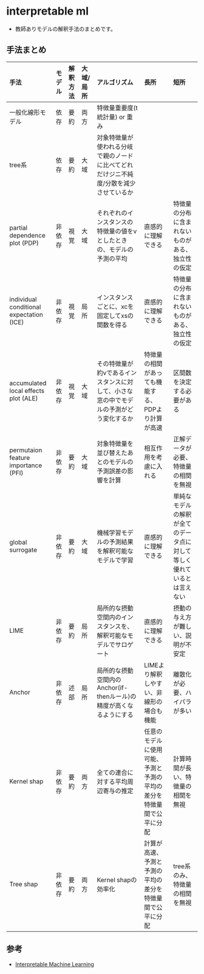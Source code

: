 # interpretable ml
- 教師ありモデルの解釈手法のまとめです。

## 手法まとめ
|手法|モデル|解釈方法|大域/局所|アルゴリズム|長所|短所|
|:----|:----|:----|:----|:----|:----|:----|
|一般化線形モデル|依存|要約|両方|特徴量重要度(t統計量) or 重み| | |
|tree系|依存|要約|大域|対象特徴量が使われる分岐で親のノードに比べてどれだけジニ不純度/分散を減少させているか| | |
|partial dependence plot (PDP)|非依存|視覚|大域|それぞれのインスタンスの特徴量の値をvとしたときの、モデルの予測の平均|直感的に理解できる|特徴量の分布に含まれないものがある、独立性の仮定|
|individual conditional expectation (ICE)|非依存|視覚|局所|インスタンスごとに、xcを固定してxsの関数を得る|直感的に理解できる|特徴量の分布に含まれないものがある、独立性の仮定|
|accumulated local effects plot (ALE)|非依存|視覚|大域|その特徴量が約vであるインスタンスに対して、小さな窓の中でモデルの予測がどう変化するか|特徴量の相関があっても機能する、PDPより計算が高速|区間数を決定する必要がある|
|permutaion feature importance (PFI)|非依存|要約|大域|対象特徴量を並び替えたあとのモデルの予測誤差の影響を計算|相互作用を考慮に入れる|正解データが必要、特徴量の相関を無視|
|global surrogate|非依存|要約|大域|機械学習モデルの予測結果を解釈可能なモデルで学習|直感的に理解できる|単純なモデルの解釈が全てのデータ点に対して等しく優れているとは言えない|
|LIME|非依存|要約|局所|局所的な摂動空間内のインスタンスを、解釈可能なモデルでサロゲート|直感的に理解できる|摂動の与え方が難しい、説明が不安定|
|Anchor|非依存|述部|局所|局所的な摂動空間内のAnchor(if-thenルール)の精度が高くなるようにする|LIMEより解釈しやすい、非線形の場合も機能|離散化が必要、ハイパラが多い|
|Kernel shap|非依存|要約|両方|全ての連合に対する平均周辺寄与の推定|任意のモデルに使用可能、予測と予測の平均の差分を特徴量間で公平に分配|計算時間が長い、特徴量の相関を無視|
|Tree shap|非依存|要約  |両方|Kernel shapの効率化|計算が高速、予測と予測の平均の差分を特徴量間で公平に分配|tree系のみ、特徴量の相関を無視|

## 参考
- [Interpretable Machine Learning](https://hacarus.github.io/interpretable-ml-book-ja/)